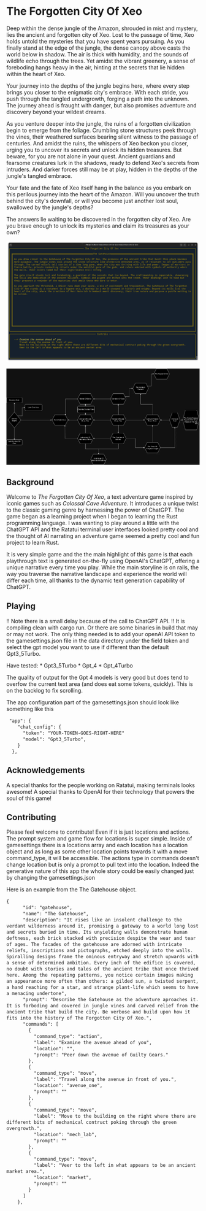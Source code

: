 # The Forgotten City Of Xeo

Deep within the dense jungle of the Amazon, shrouded in mist and mystery, lies the ancient and forgotten city of Xeo. Lost to the passage of time, Xeo holds untold the mysteries that you have spent years pursuing. As you finally stand at the edge of the jungle, the dense canopy above casts the world below in shadow. The air is thick with humidity, and the sounds of wildlife echo through the trees. Yet amidst the vibrant greenery, a sense of foreboding hangs heavy in the air, hinting at the secrets that lie hidden within the heart of Xeo.<br>

Your journey into the depths of the jungle begins here, where every step brings you closer to the enigmatic city's embrace. With each stride, you push through the tangled undergrowth, forging a path into the unknown. The journey ahead is fraught with danger, but also promises adventure and discovery beyond your wildest dreams.<br>

As you venture deeper into the jungle, the ruins of a forgotten civilization begin to emerge from the foliage. Crumbling stone structures peek through the vines, their weathered surfaces bearing silent witness to the passage of centuries. And amidst the ruins, the whispers of Xeo beckon you closer, urging you to uncover its secrets and unlock its hidden treasures. But beware, for you are not alone in your quest. Ancient guardians and fearsome creatures lurk in the shadows, ready to defend Xeo's secrets from intruders. And darker forces still may be at play, hidden in the depths of the jungle's tangled embrace.<br>

Your fate and the fate of Xeo itself hang in the balance as you embark on this perilous journey into the heart of the Amazon. Will you uncover the truth behind the city's downfall, or will you become just another lost soul, swallowed by the jungle's depths?<br>

The answers lie waiting to be discovered in the forgotten city of Xeo. Are you brave enough to unlock its mysteries and claim its treasures as your own?

![Screenshot](./Project_Metadata/screenshot.png)

![Map of The Forgotten City Of Xeo](./Project_Metadata/Forgotten-City-Of-Xeo-Map.webp)

## Background

Welcome to *The Forgotten City Of Xeo*, a text adventure game inspired by iconic games such as *Colossal Cave Adventure*. It introduces a unique twist to the classic gaming genre by harnessing the power of ChatGPT. The game began as a learning project when I began to learning the Rust programming language. I was wanting to play around a little with the ChatGPT API and the Ratatui terminal user interfaces looked pretty cool and the thought of AI narrating an adventure game seemed a pretty cool and fun project to learn Rust.

It is very simple game and the the main highlight of this game is that each playthrough text is generated on-the-fly using OpenAI's ChatGPT, offering a unique narrative every time you play. While the main storyline is on rails, the way you traverse the narrative landscape and experience the world will differ each time, all thanks to the dynamic text generation capability of ChatGPT.


## Playing
!! Note there is a small delay because of the call to ChatGPT API. !!
It is compiling clean with cargo run.  Or there are some binaries in build that may or may not work. The only thing needed is to add your openAI API token to the gamesettings.json file in the data directory under the field token and select the gpt model you want to use if different than the default Gpt3_5Turbo.


Have tested: 
    * Gpt3_5Turbo
    * Gpt_4
    * Gpt_4Turbo

The quality of output for the Gpt 4 models is very good but does tend to overfow the current text area (and does eat some tokens, quickly). This is on the backlog to fix scrolling.  

The app configuration part of the gamesettings.json should look like something like this
```
 "app": {
    "chat_config": {
      "token": "YOUR-TOKEN-GOES-RIGHT-HERE"
      "model": "Gpt3_5Turbo",
    }
  },
```

## Acknowledgements

A special thanks for the people working on Ratatui, making terminals looks awesome!
A special thanks to OpenAI for their technology that powers the soul of this game!

## Contributing 

Please feel welcome to contribute!  Even if it is just locations and actions.  The prompt system and game flow for locations is super simple. Inside of gamesettings there is a locations array and each location has a location object and as long as some other location points towards it with a move command_type, it will be accessible.  The actions type in commands doesn't change location but is only a prompt to pull text into the location. Indeed the generative nature of this app the whole story could be easily changed just by changing the gamesettings.json 


Here is an example from the The Gatehouse object.

```
{
      "id": "gatehouse",
      "name": "The Gatehouse",
      "description": "It rises like an insolent challenge to the verdant wilderness around it, promising a gateway to a world long lost and secrets buried in time. Its unyielding walls demonstrate human deftness, each brick stacked with precision despite the wear and tear of ages. The facades of the gatehouse are adorned with intricate reliefs, inscriptions and pictographs, etched deeply into the walls. Spiralling designs frame the ominous entryway and stretch upwards with a sense of determined ambition. Every inch of the edifice is covered, no doubt with stories and tales of the ancient tribe that once thrived here. Among the repeating patterns, you notice certain images making an appearance more often than others: a gilded sun, a twisted serpent, a hand reaching for a star, and strange plant-life which seems to have a menacing undertone",
      "prompt": "Describe the Gatehouse as the adventure aproaches it. It is forboding and covered in jungle vines and carved relief from the ancient tribe that build the city. Be verbose and build upon how it fits into the history of The Forgotten City Of Xeo.",
      "commands": [
        {
          "command_type": "action",
          "label": "Examine the avenue ahead of you",
          "location": "",
          "prompt": "Peer down the avenue of Guilty Gears."
        },
        {
          "command_type": "move",
          "label": "Travel along the avenue in front of you.",
          "location": "avenue_one",
          "prompt": ""
        },
        {
          "command_type": "move",
          "label": "Move to the building on the right where there are different bits of mechanical contruct poking through the green overgrowth.",
          "location": "mech_lab",
          "prompt": ""
        },
        {
          "command_type": "move",
          "label": "Veer to the left in what appears to be an ancient market area.",
          "location": "market",
          "prompt": ""
        }
      ]
    },
```